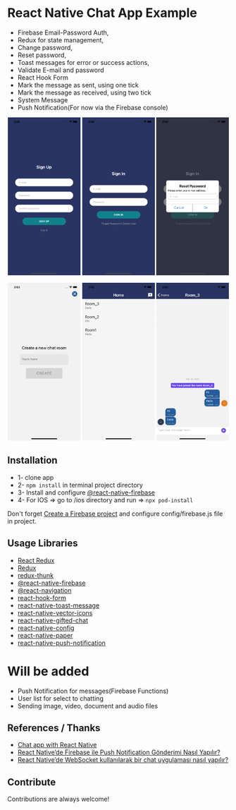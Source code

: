 # React Native Chat App Example

- Firebase Email-Password Auth,
- Redux for state management,
- Change password,
- Reset password,
- Toast messages for error or success actions,
- Validate E-mail and password
- React Hook Form
- Mark the message as sent, using one tick
- Mark the message as received, using two tick
- System Message
- Push Notification(For now via the Firebase console)

<p align="center">
    <img src="screenshots/signUp.png" alt="alt text" width="165" height="358">
    <img src="screenshots/signIn.png" alt="alt text"  width="165" height="358">
    <img src="screenshots/resetPassword.png" alt="alt text" width="165" height="358">
</p>
<p align="center">
    <img src="screenshots/addRoom.png" alt="alt text" width="165" height="358">
    <img src="screenshots/roomScreen.png" alt="alt text" width="165" height="358">
    <img src="screenshots/chatScreen.png" alt="alt text" width="165" height="358">
  </p>

## Installation

- 1- clone app
- 2- `npm install` in terminal project directory
- 3- Install and configure [@react-native-firebase](https://rnfirebase.io/#installation)
- 4- For IOS => go to /ios directory and run => `npx pod-install`

Don't forget [Create a Firebase project](https://console.firebase.google.com) and configure config/firebase.js file in project.

## Usage Libraries

- [React Redux](https://github.com/reduxjs/react-redux)
- [Redux](https://github.com/reduxjs/redux)
- [redux-thunk](https://github.com/reduxjs/redux-thunk)
- [@react-native-firebase](https://rnfirebase.io/)
- [@react-navigation](https://reactnavigation.org/)
- [react-hook-form](https://react-hook-form.com/)
- [react-native-toast-message](https://github.com/calintamas/react-native-toast-message#readme)
- [react-native-vector-icons](https://github.com/oblador/react-native-vector-icons)
- [react-native-gifted-chat](https://github.com/FaridSafi/react-native-gifted-chat)
- [react-native-config](https://github.com/luggit/react-native-config)
- [react-native-paper](https://github.com/callstack/react-native-paper)
- [react-native-push-notification](https://github.com/zo0r/react-native-push-notification)

# Will be added

- Push Notification for messages(Firebase Functions)
- User list for select to chatting
- Sending image, video, document and audio files

## References / Thanks

- [Chat app with React Native](https://amanhimself.dev/blog/chat-app-with-react-native-part-1/)
- [React Native’de Firebase ile Push Notification Gönderimi Nasıl Yapılır?](https://zaferayan.medium.com/react-nativede-firebase-ile-push-notification-g%C3%B6nderimi-8547f3b07ece)
- [React Native’de WebSocket kullanılarak bir chat uygulaması nasıl yapılır?](https://zaferayan.medium.com/react-nativede-websocket-kullan%C4%B1larak-bir-chat-uygulamas%C4%B1-nas%C4%B1l-yap%C4%B1l%C4%B1r-c2597fa5cd8e)

## Contribute

Contributions are always welcome!
